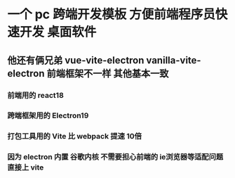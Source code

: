 # 一个 pc 跨端开发模板 方便前端程序员快速开发 桌面软件
## 他还有俩兄弟 vue-vite-electron vanilla-vite-electron 前端框架不一样 其他基本一致
### 前端用的 react18
### 跨端框架用的 Electron19
### 打包工具用的 Vite 比 webpack 提速 10倍
### 因为 electron 内置 谷歌内核  不需要担心前端的 ie浏览器等适配问题 直接上 vite
